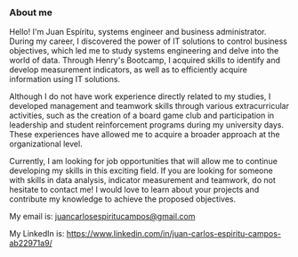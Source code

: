 ### About me
Hello! I'm Juan Espíritu, systems engineer and business administrator. During my career, I discovered the power of IT solutions to control business objectives, which led me to study systems engineering and delve into the world of data. Through Henry's Bootcamp, I acquired skills to identify and develop measurement indicators, as well as to efficiently acquire information using IT solutions.

Although I do not have work experience directly related to my studies, I developed management and teamwork skills through various extracurricular activities, such as the creation of a board game club and participation in leadership and student reinforcement programs during my university days. These experiences have allowed me to acquire a broader approach at the organizational level.

Currently, I am looking for job opportunities that will allow me to continue developing my skills in this exciting field. If you are looking for someone with skills in data analysis, indicator measurement and teamwork, do not hesitate to contact me! I would love to learn about your projects and contribute my knowledge to achieve the proposed objectives.

My email is: juancarlosespiritucampos@gmail.com

My LinkedIn is: https://www.linkedin.com/in/juan-carlos-espiritu-campos-ab22971a9/
